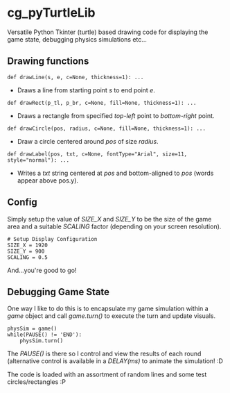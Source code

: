 # cg_pyTurtleLib
Versatile Python Tkinter (turtle) based drawing code for displaying the game state, debugging physics simulations etc...

## Drawing functions
```
def drawLine(s, e, c=None, thickness=1): ...
```
- Draws a line from starting point *s* to end point *e*.

```
def drawRect(p_tl, p_br, c=None, fill=None, thickness=1): ...
```
- Draws a rectangle from specified *top-left* point to *bottom-right* point.

```
def drawCircle(pos, radius, c=None, fill=None, thickness=1): ...
```
- Draw a circle centered around *pos* of size *radius*.

```
def drawLabel(pos, txt, c=None, fontType="Arial", size=11, style="normal"): ...
```
- Writes a *txt* string centered at *pos* and bottom-aligned to *pos* (words appear above pos.y).

## Config
Simply setup the value of *SIZE_X* and *SIZE_Y* to be the size of the game area and a suitable *SCALING* factor (depending on your screen resolution).
```
# Setup Display Configuration
SIZE_X = 1920
SIZE_Y = 900
SCALING = 0.5
```
And...you're good to go!

## Debugging Game State
One way I like to do this is to encapsulate my game simulation within a *game* object and call *game.turn()* to execute the turn and update visuals.
```
physSim = game()
while(PAUSE() != 'END'):
    physSim.turn()
```
The *PAUSE()* is there so I control and view the results of each round (alternative control is available in a *DELAY(ms)* to animate the simulation! :D


The code is loaded with an assortment of random lines and some test circles/rectangles :P
